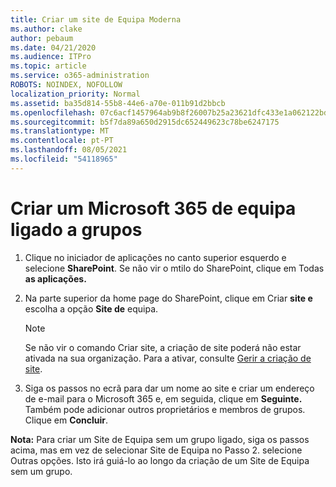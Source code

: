 ```yaml
---
title: Criar um site de Equipa Moderna
ms.author: clake
author: pebaum
ms.date: 04/21/2020
ms.audience: ITPro
ms.topic: article
ms.service: o365-administration
ROBOTS: NOINDEX, NOFOLLOW
localization_priority: Normal
ms.assetid: ba35d814-55b8-44e6-a70e-011b91d2bbcb
ms.openlocfilehash: 07c6acf1457964ab9b8f26007b25a23621dfc433e1a062122bd67039d793e350
ms.sourcegitcommit: b5f7da89a650d2915dc652449623c78be6247175
ms.translationtype: MT
ms.contentlocale: pt-PT
ms.lasthandoff: 08/05/2021
ms.locfileid: "54118965"
---
```

# <a name="create-a-microsoft-365-group-connected-team-site"></a>Criar um Microsoft 365 de equipa ligado a grupos

1. Clique no iniciador de aplicações no canto superior esquerdo e selecione **SharePoint**. Se não vir o mtilo do SharePoint, clique em Todas **as aplicações.**
    
2. Na parte superior da home page do SharePoint, clique em Criar **site e** escolha a opção **Site de** equipa. 
    
    > [!NOTE]
    > Se não vir o comando Criar site, a criação de site poderá não estar ativada na sua organização. Para a ativar, consulte [Gerir a criação de site](https://go.microsoft.com/fwlink/?linkid=2009644). 
  
3. Siga os passos no ecrã para dar um nome ao site e criar um endereço de e-mail para o Microsoft 365 e, em seguida, clique em **Seguinte.** Também pode adicionar outros proprietários e membros de grupos. Clique em **Concluir**.
  
 **Nota:** Para criar um Site de Equipa sem um grupo ligado, siga os passos acima, mas em vez de selecionar Site de Equipa no Passo 2. selecione Outras opções. Isto irá guiá-lo ao longo da criação de um Site de Equipa sem um grupo. 
    

